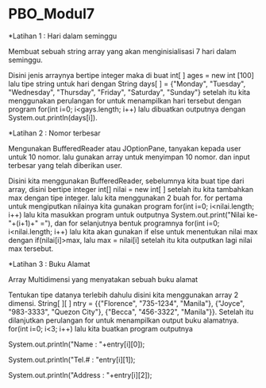 # PBO_Modul7
 
 *Latihan 1 : Hari dalam seminggu
 
 Membuat sebuah string array yang akan menginisialisasi 7 hari dalam seminggu. 
 
 Disini jenis arraynya bertipe integer maka di buat int[ ] ages = new int [100] lalu tipe string untuk hari dengan String days[ ] = {"Monday", "Tuesday", "Wednesday", "Thursday", "Friday", "Saturday", "Sunday"} setelah itu kita menggunakan perulangan for untuk menampilkan hari tersebut dengan program for(int i=0; i<gays.length; i++) lalu dibuatkan outputnya dengan System.out.println(days[i]). 
 
 *Latihan 2 : Nomor terbesar
 
 Mengunakan BufferedReader atau JOptionPane, tanyakan kepada user untuk 10 nomor. lalu gunakan array untuk menyimpan 10 nomor. dan input terbesar yang telah diberikan user. 
 
 Disini kita menggunakan BufferedReader, sebelumnya kita buat tipe dari array, disini bertipe integer int[] nilai = new int[ ] setelah itu kita tambahkan max dengan tipe integer. lalu kita menggunakan 2 buah for. for pertama untuk mengiputkan nilainya kita gunakan program for(int i=0; i<nilai.length; i++) lalu kita masukkan program untuk outputnya System.out.print("Nilai ke-"+(i+1)+" ="), dan for selanjutnya bentuk programnya for(int i=0; i<nilai.length; i++) lalu kita akan gunakan if else untuk menentukan nilai max dengan if(nilai[i]>max, lalu max = nilai[i] setelah itu kita outputkan lagi nilai max tersebut. 
 
 *Latihan 3 : Buku Alamat 
 
 Array Multidimensi yang menyatakan sebuah buku alamat
 
 Tentukan tipe datanya terlebih dahulu disini kita menggunakan array 2 dimensi. String[ ][ ] ntry = {{"Florence", "735-1234", "Manila"}, {"Joyce", "983-3333", "Quezon City"}, {"Becca", "456-3322", "Manila"}}. Setelah itu dilanjutkan perulangan for untuk menampilkan output buku alamatnya. for(int i=0; i<3; i++) lalu kita buatkan program outputnya
 
 System.out.println("Name : "+entry[i][0]);
 
 System.out.println("Tel.# : "entry[i][1]);
 
 System.out.println("Address : "+entry[i][2]);
 
